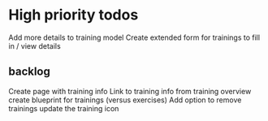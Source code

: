 

# High priority todos
Add more details to training model
Create extended form for trainings to fill in / view details

## backlog

Create page with training info
Link to training info from training overview
create blueprint for trainings (versus exercises)
Add option to remove trainings
update the training icon
